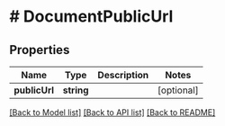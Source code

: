 # # DocumentPublicUrl

## Properties

Name | Type | Description | Notes
------------ | ------------- | ------------- | -------------
**publicUrl** | **string** |  | [optional]

[[Back to Model list]](../../README.md#models) [[Back to API list]](../../README.md#endpoints) [[Back to README]](../../README.md)
